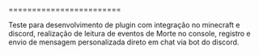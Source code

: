 ========================

Teste para desenvolvimento de plugin com integração no minecraft e discord, realização de leitura de eventos de Morte no console, registro e envio de mensagem personalizada direto em chat via bot do discord.

